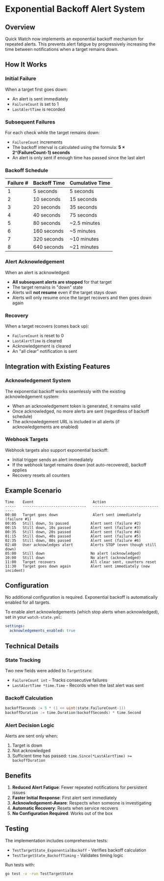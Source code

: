 # Exponential Backoff Alert System

## Overview

Quick Watch now implements an exponential backoff mechanism for repeated alerts. This prevents alert fatigue by progressively increasing the time between notifications when a target remains down.

## How It Works

### Initial Failure
When a target first goes down:
- An alert is sent immediately
- `FailureCount` is set to 1
- `LastAlertTime` is recorded

### Subsequent Failures
For each check while the target remains down:
- `FailureCount` increments
- The backoff interval is calculated using the formula: **5 × 2^(FailureCount-1) seconds**
- An alert is only sent if enough time has passed since the last alert

### Backoff Schedule
| Failure # | Backoff Time | Cumulative Time |
|-----------|--------------|-----------------|
| 1         | 5 seconds    | 5 seconds       |
| 2         | 10 seconds   | 15 seconds      |
| 3         | 20 seconds   | 35 seconds      |
| 4         | 40 seconds   | 75 seconds      |
| 5         | 80 seconds   | ~2.5 minutes    |
| 6         | 160 seconds  | ~5 minutes      |
| 7         | 320 seconds  | ~10 minutes     |
| 8         | 640 seconds  | ~21 minutes     |

### Alert Acknowledgement
When an alert is acknowledged:
- **All subsequent alerts are stopped** for that target
- The target remains in "down" state
- Alerts will **not resume** even if the target stays down
- Alerts will only resume once the target recovers and then goes down again

### Recovery
When a target recovers (comes back up):
- `FailureCount` is reset to 0
- `LastAlertTime` is cleared
- Acknowledgement is cleared
- An "all clear" notification is sent

## Integration with Existing Features

### Acknowledgement System
The exponential backoff works seamlessly with the existing acknowledgement system:
- When an acknowledgement token is generated, it remains valid
- Once acknowledged, no more alerts are sent (regardless of backoff schedule)
- The acknowledgement URL is included in all alerts (if acknowledgements are enabled)

### Webhook Targets
Webhook targets also support exponential backoff:
- Initial trigger sends an alert immediately
- If the webhook target remains down (not auto-recovered), backoff applies
- Recovery resets all counters

## Example Scenario

```
Time    Event                           Action
-----   -----------------------------   ----------------------------------
00:00   Target goes down                Alert sent immediately (failure #1)
00:05   Still down, 5s passed          Alert sent (failure #2)
00:15   Still down, 10s passed         Alert sent (failure #3)
00:35   Still down, 20s passed         Alert sent (failure #4)
01:15   Still down, 40s passed         Alert sent (failure #5)
02:35   Still down, 80s passed         Alert sent (failure #6)
02:40   User acknowledges alert        Alerts STOP (even though still down)
05:00   Still down                     No alert (acknowledged)
10:00   Still down                     No alert (acknowledged)
11:00   Target recovers                All clear sent, counters reset
11:30   Target goes down again         Alert sent immediately (new incident)
```

## Configuration

No additional configuration is required. Exponential backoff is automatically enabled for all targets.

To enable alert acknowledgements (which stop alerts when acknowledged), set in your `watch-state.yml`:

```yaml
settings:
  acknowledgements_enabled: true
```

## Technical Details

### State Tracking
Two new fields were added to `TargetState`:
- `FailureCount int` - Tracks consecutive failures
- `LastAlertTime *time.Time` - Records when the last alert was sent

### Backoff Calculation
```go
backoffSeconds := 5 * (1 << uint(state.FailureCount-1))
backoffDuration := time.Duration(backoffSeconds) * time.Second
```

### Alert Decision Logic
Alerts are sent only when:
1. Target is down
2. Not acknowledged
3. Sufficient time has passed: `time.Since(*LastAlertTime) >= backoffDuration`

## Benefits

1. **Reduced Alert Fatigue**: Fewer repeated notifications for persistent issues
2. **Faster Initial Response**: First alert sent immediately
3. **Acknowledgement-Aware**: Respects when someone is investigating
4. **Automatic Recovery**: Resets when service recovers
5. **No Configuration Required**: Works out of the box

## Testing

The implementation includes comprehensive tests:
- `TestTargetState_ExponentialBackoff` - Verifies backoff calculation
- `TestTargetState_BackoffTiming` - Validates timing logic

Run tests with:
```bash
go test -v -run TestTargetState
```

